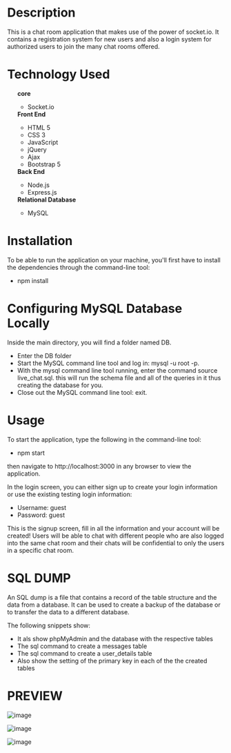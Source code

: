 <!DOCTYPE html>
<html lang="en">

<body>
    <strong>
        <h1>Description</h1>
    </strong>
    <p>This is a chat room application that makes use of the power of socket.io. It contains a registration system for
        new users and also a login system for authorized users to join the many chat rooms offered. </p>
    <strong>
        <h1>Technology Used</h1>
    </strong>
    <ul>
        <strong>core</strong>
        <ul>
            <li>Socket.io</li>
        </ul>
        <strong>Front End</strong>
        <ul>
            <li>HTML 5</li>
            <li>CSS 3</li>
            <li>JavaScript</li>
            <li>jQuery</li>
            <li>Ajax</li>
            <li>Bootstrap 5</li>
        </ul>
        <strong>Back End</strong>
        <ul>
            <li>Node.js</li>
            <li>Express.js</li>
        </ul>
        <strong>Relational Database</strong>
        <ul>
            <li>MySQL</li>
        </ul>
    </ul>
    <strong>
        <h1>Installation</h1>
    </strong>
    <p>
        To be able to run the application on your machine, you'll first have to install the dependencies through the
        command-line tool:
    </p>
    <span>
        <ul>
            <li>
                npm install
            </li>
        </ul>
    </span>
    <strong>
        <h1>Configuring MySQL Database Locally</h1>
    </strong>
    <p>Inside the main directory, you will find a folder named DB.</p>
    <ul>
        <li>Enter the DB folder</li>
        <li>Start the MySQL command line tool and log in: mysql -u root -p.</li>
        <li>With the mysql command line tool running, enter the command source live_chat.sql. this will run the schema
            file and all of the queries in it thus creating the database for you.</li>
        <li>Close out the MySQL command line tool: exit.</li>
    </ul>
    <strong>
        <h1>Usage</h1>
    </strong>
    <p>
        To start the application, type the following in the command-line tool:
    </p><span>
        <ul>
            <li>
                npm start
            </li>
        </ul>
    </span>
    <p>then navigate to http://localhost:3000 in any browser to view the application.</p>
    <p>In the login screen, you can either sign up to create your login information or use the existing testing login
        information:</p>
    <ul>
        <li>Username: guest</li>
        <li>Password: guest</li>
    </ul>
    <p>This is the signup screen, fill in all the information and your account will be created! Users will be able to
        chat with different people who are also logged into the same chat room and their chats will be confidential to
        only the users in a specific chat room.</p>
    <strong>
        <h1>SQL DUMP</h1>
    </strong>
    <p>An SQL dump is a file that contains a record of the table structure and the data from a database. It can be used
        to create a backup of the database or to transfer the data to a different database.</p>
    <p>The following snippets show:</p>
    <ul>
        <li>It als show phpMyAdmin and the database with the respective tables</li>
        <li>The sql command to create a messages table</li>
        <li>The sql command to create a user_details table</li>
        <li>Also show the setting of the primary key in each of the the created tables</li>
    </ul>
</body>

</html>
 <strong>
     <h1>PREVIEW</h1>
</strong>

![image](https://user-images.githubusercontent.com/97807374/210650987-50bc5a47-e8ec-4000-84d6-fe80e767bdd0.png)

![image](https://user-images.githubusercontent.com/97807374/210651104-6886d525-58b9-4b47-baec-ce7e1a5996ca.png)


![image](https://user-images.githubusercontent.com/97807374/210648027-71b73ed7-a8f4-4f55-b477-27846d7c679b.png)

